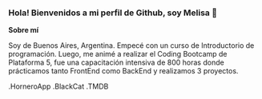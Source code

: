 ### Hola! Bienvenidos a mi perfil de Github, soy Melisa 👋


**Sobre mí**

Soy de Buenos Aires, Argentina. Empecé con un curso de Introductorio de programación. Luego, me animé a realizar el Coding Bootcamp de Plataforma 5, fue una capacitación intensiva de 800 horas donde prácticamos tanto FrontEnd como BackEnd y realizamos 3 proyectos.

.HorneroApp
.BlackCat
.TMDB
